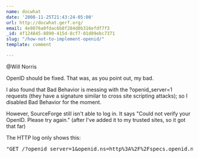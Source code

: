 ```yaml
---
name: docwhat
date: '2008-11-25T21:43:24-05:00'
url: http://docwhat.gerf.org/
email: 4e8076a0fdac6b8f284d8b316efdf7f3
_id: 4f124845-8890-415d-8cf7-01d89ebc7371
slug: "/how-not-to-implement-openid/"
template: comment

---
```


@Will Norris

OpenID should be fixed.  That was, as you point out, my bad.

I also found that Bad Behavior is messing with the ?openid_server=1 requests (they have a signature similar to cross site scripting attacks); so I disabled Bad Behavior for the moment.

However, SourceForge still isn't able to log in.  It says "Could not verify your OpenID. Please try again."  (after I've added it to my trusted sites, so it got that far)

The HTTP log only shows this:
<pre>
"GET /?openid_server=1&openid.ns=http%3A%2F%2Fspecs.openid.net%2Fauth%2F2.0&openid.mode=checkid_setup&openid.identity=http%3A%2F%2Fdocwhat.gerf.org%2Fauthor%2Fdocwhat%2F&openid.claimed_id=http%3A%2F%2Fdocwhat.gerf.org%2F&openid.assoc_handle=%7BHMAC-SHA256%7D%7B492c5dbe%7D%7BFUTq4w%3D%3D%7D&openid.return_to=https%3A%2F%2Fsourceforge.net%2Faccount%2Fopenid_verify.php&openid.realm=https%3A%2F%2Fsourceforge.net&openid.ns.sreg=http%3A%2F%2Fopenid.net%2Fextensions%2Fsreg%2F1.1&openid.sreg.optional=nickname%2Cemail%2Cfullname%2Ccountry%2Clanguage%2Ctimezone&openid.sreg.policy_url=http%3A%2F%2Fsourceforge.net%2Ftos%2Fprivacy.php HTTP/1.0" 302 - "-"
</pre>
